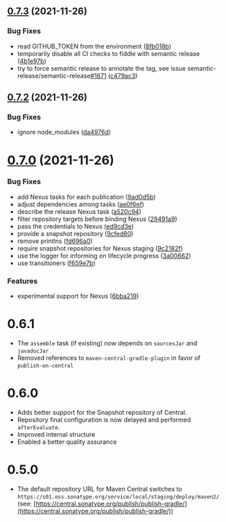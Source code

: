 ## [0.7.3](https://github.com/DanySK/publish-on-central/compare/0.7.2...0.7.3) (2021-11-26)


### Bug Fixes

* read GITHUB_TOKEN from the environment ([8fb018b](https://github.com/DanySK/publish-on-central/commit/8fb018bb6b9b1079362fe06ce9aeee437d89ae4d))
* temporarily disable all CI checks to fiddle with semantic release ([4b1e97b](https://github.com/DanySK/publish-on-central/commit/4b1e97b17d3ae722344c99027a6d62050d610322))
* try to force semantic release to annotate the tag, see issue semantic-release/semantic-release[#1871](https://github.com/DanySK/publish-on-central/issues/1871) ([c479ac3](https://github.com/DanySK/publish-on-central/commit/c479ac3b1ce80789ff450eb6089701823e8742c6))

## [0.7.2](https://github.com/DanySK/publish-on-central/compare/0.7.1...0.7.2) (2021-11-26)


### Bug Fixes

* ignore node_modules ([da4976d](https://github.com/DanySK/publish-on-central/commit/da4976d340bd45fdd95accebe45fb4b56aa35bf6))

# [0.7.0](https://github.com/DanySK/publish-on-central/compare/0.6.1...0.7.0) (2021-11-26)


### Bug Fixes

* add Nexus tasks for each publication ([9ad0d5b](https://github.com/DanySK/publish-on-central/commit/9ad0d5bd99b7b3570d0009790843b74e98ba19b2))
* adjust dependencies among tasks ([ae0f6ef](https://github.com/DanySK/publish-on-central/commit/ae0f6ef4eafb71d9ebaeb9602f7c57bf3173f02b))
* describe the release Nexus task ([a520c94](https://github.com/DanySK/publish-on-central/commit/a520c94e771bbd5424f887a2c4877fa1e3faac12))
* filter repository targets before binding Nexus ([29491a9](https://github.com/DanySK/publish-on-central/commit/29491a9bfd4f531e6a35c107cb9902f800314cd1))
* pass the credentials to Nexus ([ed9cd3e](https://github.com/DanySK/publish-on-central/commit/ed9cd3ec4a85835aec7421d44e0eff0f7fc6fcc1))
* provide a snapshot repository ([9cfed80](https://github.com/DanySK/publish-on-central/commit/9cfed80ab35283132459cbcf32920dcd51ce0155))
* remove printlns ([fd696a0](https://github.com/DanySK/publish-on-central/commit/fd696a0dd67ed39bf43e0226b7a962ffbb3cd034))
* require snapshot repositories for Nexus staging ([9c2182f](https://github.com/DanySK/publish-on-central/commit/9c2182f8324be0c896927dbb5f5b7096679c5e99))
* use the logger for informing on lifecycle progress ([3a00662](https://github.com/DanySK/publish-on-central/commit/3a00662da2f292b2a330d706889adc99d2b1f4ac))
* use transitioners ([f659e7b](https://github.com/DanySK/publish-on-central/commit/f659e7bda0e50a48b6c04ac3f19b36289c87b5ce))


### Features

* experimental support for Nexus ([6bba219](https://github.com/DanySK/publish-on-central/commit/6bba2192d919484f01fa04453fe09b113c8132f7))

# 0.6.1
* The `assemble` task (if existing) now depends on `sourcesJar` and `javadocJar`
* Removed references to `maven-central-gradle-plugin` in favor of `publish-on-central`

# 0.6.0

* Adds better support for the Snapshot repository of Central.
* Repository final configuration is now delayed and performed `afterEvaluate`.
* Improved internal structure
* Enabled a better quality assurance

# 0.5.0

* The default repository URL for Maven Central switches to `https://s01.oss.sonatype.org/service/local/staging/deploy/maven2/`
  (see: [https://central.sonatype.org/publish/publish-gradle/](https://central.sonatype.org/publish/publish-gradle/))
